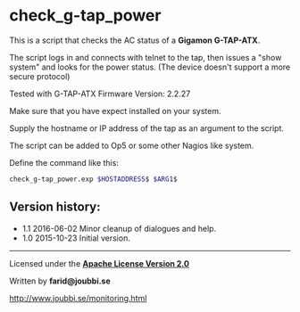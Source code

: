 # check_g-tap_power

This is a script that checks the AC status of a __Gigamon G-TAP-ATX__.

The script logs in and connects with telnet to the tap,
then issues a "show system" and looks for the power status.
(The device doesn't support a more secure protocol)

Tested with G-TAP-ATX Firmware Version: 2.2.27

Make sure that you have expect installed on your system.

Supply the hostname or IP address of the tap as an argument to the script.

The script can be added to Op5 or some other Nagios like system.

Define the command like this:
```sh
check_g-tap_power.exp $HOSTADDRESS$ $ARG1$
```

## Version history:
* 1.1 2016-06-02 Minor cleanup of dialogues and help.
* 1.0 2015-10-23 Initial version.

___

Licensed under the [__Apache License Version 2.0__](https://www.apache.org/licenses/LICENSE-2.0)

Written by __farid@joubbi.se__

http://www.joubbi.se/monitoring.html

